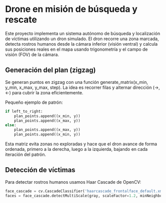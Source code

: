 # Drone en misión de búsqueda y rescate

Este proyecto implementa un sistema autónomo de búsqueda y localización de víctimas utilizando un dron simulado. El dron recorre una zona marcada, detecta rostros humanos desde la cámara inferior (visión ventral) y calcula sus posiciones reales en el mapa usando trigonometría y el campo de visión (FOV) de la cámara.

## Generación del plan (zigzag)

Se generan puntos en zigzag con una función generate_matrix(x_min, y_min, x_max, y_max, step). La idea es recorrer filas y alternar dirección (→, ←) para cubrir la zona eficientemente.

Pequeño ejemplo de patrón:

```python
if left_to_right:
    plan_points.append((x_min, y))
    plan_points.append((x_max, y))
else:
    plan_points.append((x_max, y))
    plan_points.append((x_min, y))
```

Esta matriz evita zonas no exploradas y hace que el dron avance de forma ordenada, primero a la derecha, luego a la izquierda, bajando en cada iteración del patrón.

## Detección de víctimas

Para detectar rostros humanos usamos Haar Cascade de OpenCV:

```python
face_cascade = cv.CascadeClassifier('haarcascade_frontalface_default.xml')
faces = face_cascade.detectMultiScale(gray, scaleFactor=1.2, minNeighbors=8)
```
